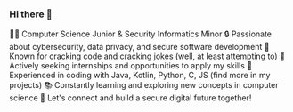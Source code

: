 ### Hi there 👋


👨‍💻 Computer Science Junior & Security Informatics Minor
🔒 Passionate about cybersecurity, data privacy, and secure software development
🤣 Known for cracking code and cracking jokes (well, at least attempting to)
🚀 Actively seeking internships and opportunities to apply my skills
🌟 Experienced in coding with Java, Kotlin, Python, C, JS (find more in my projects)
📚 Constantly learning and exploring new concepts in computer science
🔗 Let's connect and build a secure digital future together!
